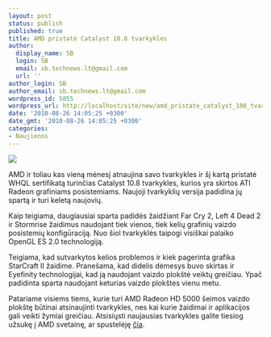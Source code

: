 ```yaml
---
layout: post
status: publish
published: true
title: AMD pristatė Catalyst 10.8 tvarkykles
author:
  display_name: SB
  login: SB
  email: sb.technews.lt@gmail.com
  url: ''
author_login: SB
author_email: sb.technews.lt@gmail.com
wordpress_id: 5055
wordpress_url: http://localhost/site/new/amd_pristate_catalyst_108_tvarkykles/
date: '2010-08-26 14:05:25 +0300'
date_gmt: '2010-08-26 14:05:25 +0300'
categories:
- Naujienos
---
```

<div class="imgright"><img src="http://t3.gstatic.com/images?q=tbn:UCGfsOdyZFNNsM:http://zoz0.files.wordpress.com/2009/04/ati-radeon-logo-oct08.jpg"  /></div>
<p>AMD ir toliau kas vieną mėnesį atnaujina savo tvarkykles ir šį kartą pristatė WHQL sertifikatą turinčias Catalyst 10.8 tvarkykles, kurios yra skirtos ATI Radeon grafiniams posistemiams. Naujoji tvarkyklių versija padidina jų spartą ir turi keletą naujovių.</p>
<p>Kaip teigiama, daugiausiai sparta padidės žaidžiant Far Cry 2, Left 4 Dead 2 ir Stormrise žaidimus naudojant tiek vienos, tiek kelių grafinių vaizdo posistemių konfigūraciją. Nuo šiol tvarkyklės taipogi visiškai palaiko OpenGL ES 2.0 technologiją.</p>
<p>Teigiama, kad sutvarkytos kelios problemos ir kiek pagerinta grafika StarCraft II žaidime. Pranešama, kad didelis dėmesys buvo skirtas ir Eyefinity technologijai, kad ją naudojant vaizdo plokštė veiktų greičiau. Ypač padidinta sparta naudojant keturias vaizdo plokštes vienu metu.</p>
<p>Patariame visiems tiems, kurie turi AMD Radeon HD 5000 šeimos vaizdo plokštę būtinai atsinaujinti tvarkykles, nes kai kurie žaidimai ir aplikacijos gali veikti žymiai greičiau. Atsisiųsti naujausias tvarkykles galite tiesiog užsukę į AMD svetainę, ar spustelėję <a class="ns" href="http://game.amd.com/us-en/drivers_catalyst.aspx">čia</a>.<br /></p>

